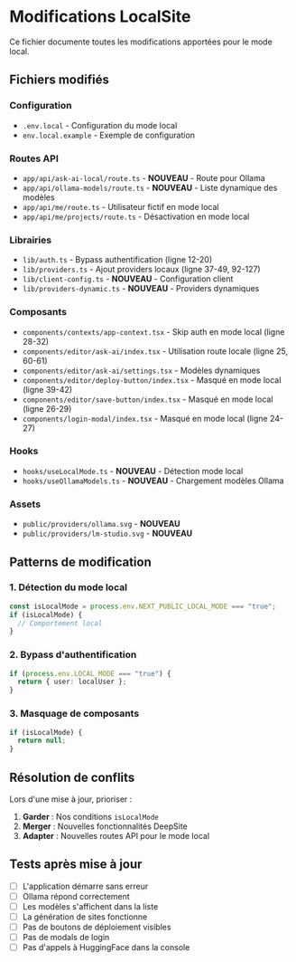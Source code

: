 # Modifications LocalSite

Ce fichier documente toutes les modifications apportées pour le mode local.

## Fichiers modifiés

### Configuration
- `.env.local` - Configuration du mode local
- `env.local.example` - Exemple de configuration

### Routes API
- `app/api/ask-ai-local/route.ts` - **NOUVEAU** - Route pour Ollama
- `app/api/ollama-models/route.ts` - **NOUVEAU** - Liste dynamique des modèles
- `app/api/me/route.ts` - Utilisateur fictif en mode local
- `app/api/me/projects/route.ts` - Désactivation en mode local

### Librairies
- `lib/auth.ts` - Bypass authentification (ligne 12-20)
- `lib/providers.ts` - Ajout providers locaux (ligne 37-49, 92-127)
- `lib/client-config.ts` - **NOUVEAU** - Configuration client
- `lib/providers-dynamic.ts` - **NOUVEAU** - Providers dynamiques

### Composants
- `components/contexts/app-context.tsx` - Skip auth en mode local (ligne 28-32)
- `components/editor/ask-ai/index.tsx` - Utilisation route locale (ligne 25, 60-61)
- `components/editor/ask-ai/settings.tsx` - Modèles dynamiques
- `components/editor/deploy-button/index.tsx` - Masqué en mode local (ligne 39-42)
- `components/editor/save-button/index.tsx` - Masqué en mode local (ligne 26-29)
- `components/login-modal/index.tsx` - Masqué en mode local (ligne 24-27)

### Hooks
- `hooks/useLocalMode.ts` - **NOUVEAU** - Détection mode local
- `hooks/useOllamaModels.ts` - **NOUVEAU** - Chargement modèles Ollama

### Assets
- `public/providers/ollama.svg` - **NOUVEAU**
- `public/providers/lm-studio.svg` - **NOUVEAU**

## Patterns de modification

### 1. Détection du mode local
```typescript
const isLocalMode = process.env.NEXT_PUBLIC_LOCAL_MODE === "true";
if (isLocalMode) {
  // Comportement local
}
```

### 2. Bypass d'authentification
```typescript
if (process.env.LOCAL_MODE === "true") {
  return { user: localUser };
}
```

### 3. Masquage de composants
```typescript
if (isLocalMode) {
  return null;
}
```

## Résolution de conflits

Lors d'une mise à jour, prioriser :
1. **Garder** : Nos conditions `isLocalMode`
2. **Merger** : Nouvelles fonctionnalités DeepSite
3. **Adapter** : Nouvelles routes API pour le mode local

## Tests après mise à jour

- [ ] L'application démarre sans erreur
- [ ] Ollama répond correctement
- [ ] Les modèles s'affichent dans la liste
- [ ] La génération de sites fonctionne
- [ ] Pas de boutons de déploiement visibles
- [ ] Pas de modals de login
- [ ] Pas d'appels à HuggingFace dans la console